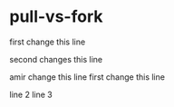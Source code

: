 # pull-vs-fork

first change this line

second changes this line

amir change this line
first change this line

line 2
line 3